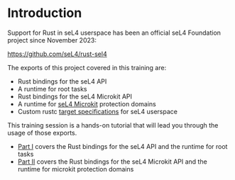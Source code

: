 <!--
    Copyright 2024, Colias Group, LLC

    SPDX-License-Identifier: CC-BY-SA-4.0
-->

# Introduction

Support for Rust in seL4 userspace has been an official seL4 Foundation project since November 2023:

<https://github.com/seL4/rust-sel4>

The exports of this project covered in this training are:
- Rust bindings for the seL4 API
- A runtime for root tasks
- Rust bindings for the seL4 Microkit API
- A runtime for [seL4 Microkit](https://github.com/seL4/microkit) protection domains
- Custom rustc [target specifications](https://docs.rust-embedded.org/embedonomicon/custom-target.html) for seL4 userspace

This training session is a hands-on tutorial that will lead you through the usage of those exports.
- [Part I](#the-root-task) covers the Rust bindings for the seL4 API and the runtime for root tasks
- [Part II](#sel4-microkit) covers the Rust bindings for the seL4 Microkit API and the runtime for microkit protection domains
